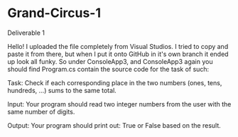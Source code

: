 # Grand-Circus-1
Deliverable 1

Hello! 
I uploaded the file completely from Visual Studios. 
I tried to copy and paste it from there, but when I put it onto GitHub in it's own branch it ended up look all funky.
So under ConsoleApp3, and ConsoleApp3 again you should find Program.cs contain the source code for the task of such:

Task: Check if each corresponding place in the two numbers (ones, tens, hundreds, …) sums to the same total.

Input: Your program should read two integer numbers from the user with the same number of digits. 

Output: Your program should print out: True or False based on the result.


